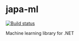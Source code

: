japa-ml
=======

[![Build status](https://ci.appveyor.com/api/projects/status/py8rhdjgekmjn575)](https://ci.appveyor.com/project/guilhermeando/japa-ml)

Machine learning library for .NET
